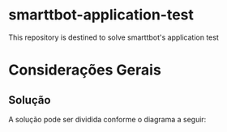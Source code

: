 # smarttbot-application-test
 This repository is destined to solve smarttbot's application test
# Considerações Gerais
## Solução
A solução pode ser dividida conforme o diagrama a seguir:
